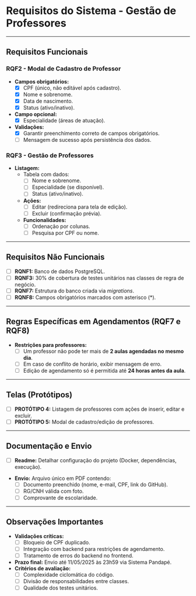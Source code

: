 # Requisitos do Sistema - Gestão de Professores

---

## **Requisitos Funcionais**

### **RQF2 - Modal de Cadastro de Professor**  
- **Campos obrigatórios:**  
  - [x] CPF (único, não editável após cadastro).   
  - [x] Nome e sobrenome.  
  - [x] Data de nascimento.  
  - [x] Status (ativo/inativo).  
- **Campo opcional:**  
  - [x] Especialidade (áreas de atuação).  
- **Validações:**  
  - [x] Garantir preenchimento correto de campos obrigatórios.  
  - [ ] Mensagem de sucesso após persistência dos dados.  

### **RQF3 - Gestão de Professores**  
- **Listagem:**  
  - Tabela com dados:  
    - [ ] Nome e sobrenome.  
    - [ ] Especialidade (se disponível).  
    - [ ] Status (ativo/inativo).  
  - **Ações:**  
    - [ ] Editar (redireciona para tela de edição).  
    - [ ] Excluir (confirmação prévia).  
  - **Funcionalidades:**  
    - [ ] Ordenação por colunas.  
    - [ ] Pesquisa por CPF ou nome.  

---

## **Requisitos Não Funcionais**  
- [ ] **RQNF1:** Banco de dados PostgreSQL.  
- [ ] **RQNF3:** 30% de cobertura de testes unitários nas classes de regra de negócio.  
- [ ] **RQNF7:** Estrutura do banco criada via *migrations*.  
- [ ] **RQNF8:** Campos obrigatórios marcados com asterisco (\*).  

---

## **Regras Específicas em Agendamentos (RQF7 e RQF8)**  
- **Restrições para professores:**  
  - [ ] Um professor não pode ter mais de **2 aulas agendadas no mesmo dia**.  
  - [ ] Em caso de conflito de horário, exibir mensagem de erro.  
  - [ ] Edição de agendamento só é permitida até **24 horas antes da aula**.  

---

## **Telas (Protótipos)**  
- [ ] **PROTÓTIPO 4:** Listagem de professores com ações de inserir, editar e excluir.  
- [ ] **PROTÓTIPO 5:** Modal de cadastro/edição de professores.  

---

## **Documentação e Envio**  
- [ ] **Readme:** Detalhar configuração do projeto (Docker, dependências, execução).  
- **Envio:** Arquivo único em PDF contendo:  
  - [ ] Documento preenchido (nome, e-mail, CPF, link do GitHub).  
  - [ ] RG/CNH válida com foto.  
  - [ ] Comprovante de escolaridade.  

---

## **Observações Importantes**  
- **Validações críticas:**  
  - [ ] Bloqueio de CPF duplicado.  
  - [ ] Integração com backend para restrições de agendamento.  
  - [ ] Tratamento de erros do backend no frontend.  
- **Prazo final:** Envio até 11/05/2025 às 23h59 via Sistema Pandapé.  
- **Critérios de avaliação:**  
  - [ ] Complexidade ciclomática do código.  
  - [ ] Divisão de responsabilidades entre classes.  
  - [ ] Qualidade dos testes unitários.
